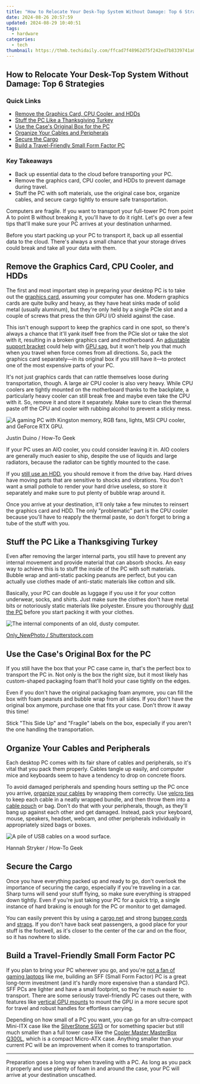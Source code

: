 ```yaml
---
title: "How to Relocate Your Desk-Top System Without Damage: Top 6 Strategies"
date: 2024-08-26 20:57:59
updated: 2024-08-29 10:40:51
tags:
  - hardware
categories:
  - tech
thumbnail: https://thmb.techidaily.com/ffcad7f48962d75f242ed7b8339741a057dbb535926e2709bec686a6dd167dd4.jpg
---
```


## How to Relocate Your Desk-Top System Without Damage: Top 6 Strategies

### Quick Links

* [Remove the Graphics Card, CPU Cooler, and HDDs](https://extra-guidance.techidaily.com/2024-approved-newbies-navigation-to-net-worth-on-periscope/)
* [Stuff the PC Like a Thanksgiving Turkey](https://blog-min.techidaily.com/5-ways-to-move-contacts-from-xiaomi-redmi-note-12-pro-4g-to-iphone-131415-drfone-by-drfone-transfer-from-android-transfer-from-android/)
* [Use the Case's Original Box for the PC](https://screen-capture.techidaily.com/updated-chorus-chronicles-music-gadgets-for-2024/)
* [Organize Your Cables and Peripherals](https://article-posts.techidaily.com/20-freepaid-luts-for-dji-mini-2air-2smavic-2-for-2024/)
* [Secure the Cargo](https://graphic-issues.techidaily.com/reestablishing-communication-hdmi-between-gadgets-worked-again/)
* [Build a Travel-Friendly Small Form Factor PC](https://screen-video-capture.techidaily.com/updated-groundbreenas-choosing-first-time-gamers-editing-apps/)

### Key Takeaways

* Back up essential data to the cloud before transporting your PC.
* Remove the graphics card, CPU cooler, and HDDs to prevent damage during travel.
* Stuff the PC with soft materials, use the original case box, organize cables, and secure cargo tightly to ensure safe transportation.

 Computers are fragile. If you want to transport your full-tower PC from point A to point B without breaking it, you'll have to do it right. Let's go over a few tips that'll make sure your PC arrives at your destination unharmed.

 Before you start packing up your PC to transport it, back up all essential data to the cloud. There's always a small chance that your storage drives could break and take all your data with them.

##  Remove the Graphics Card, CPU Cooler, and HDDs

 The first and most important step in preparing your desktop PC is to take out the [graphics card](https://android-unlock.techidaily.com/unlock-vivo-s17-pro-phone-password-without-factory-reset-full-guide-here-by-drfone-android/), assuming your computer has one. Modern graphics cards are quite bulky and heavy, as they have heat sinks made of solid metal (usually aluminum), but they're only held by a single PCIe slot and a couple of screws that press the thin GPU I/O shield against the case.

 This isn't enough support to keep the graphics card in one spot, so there's always a chance that it'll yank itself free from the PCIe slot or take the slot with it, resulting in a broken graphics card and motherboard. An [adjustable support bracket](https://www.amazon.com/Graphics-Brace-Support-Holder-Bracket/dp/B09FPJL1KY?tag=hotoge-20&ascsubtag=UUhtgUeUpU2004063&asc%5Frefurl=https%3A%2F%2Fwww.howtogeek.com%2Ftips-to-safely-transport-your-desktop-pc%2F&asc%5Fcampaign=Evergreen) could help with [GPU sag](https://common-error.techidaily.com/how-incompatible-drivers-can-compromise-the-integrity-of-your-ftdi-synchronous-data-transmission/), but it won't help you that much when you travel when force comes from all directions. So, pack the graphics card separately—in its original box if you still have it—to protect one of the most expensive parts of your PC.

 It's not just graphics cards that can rattle themselves loose during transportation, though. A large air CPU cooler is also very heavy. While CPU coolers are tightly mounted on the motherboard thanks to the backplate, a particularly heavy cooler can still break free and maybe even take the CPU with it. So, remove it and store it separately. Make sure to clean the thermal paste off the CPU and cooler with rubbing alcohol to prevent a sticky mess.

![A gaming PC with Kingston memory, RGB fans, lights, MSI CPU cooler, and GeForce RTX GPU.](https://static1.howtogeekimages.com/wordpress/wp-content/uploads/2024/05/52647613799_89e2459914_o.jpg) 

Justin Duino / How-To Geek

 If your PC uses an AIO cooler, you could consider leaving it in. AIO coolers are generally much easier to ship, despite the use of liquids and large radiators, because the radiator can be tightly mounted to the case.

 If you [still use an HDD](https://video-capture.techidaily.com/updated-2024-approved-obs-full-screen-troubles-now-under-control/), you should remove it from the drive bay. Hard drives have moving parts that are sensitive to shocks and vibrations. You don't want a small pothole to render your hard drive useless, so store it separately and make sure to put plenty of bubble wrap around it.

 Once you arrive at your destination, it'll only take a few minutes to reinsert the graphics card and HDD. The only "problematic" part is the CPU cooler because you'll have to reapply the thermal paste, so don't forget to bring a tube of the stuff with you.

##  Stuff the PC Like a Thanksgiving Turkey

 Even after removing the larger internal parts, you still have to prevent any internal movement and provide material that can absorb shocks. An easy way to achieve this is to stuff the inside of the PC with soft materials. Bubble wrap and anti-static packing peanuts are perfect, but you can actually use clothes made of anti-static materials like cotton and silk.

 Basically, your PC can double as luggage if you use it for your cotton underwear, socks, and shirts. Just make sure the clothes don't have metal bits or notoriously static materials like polyester. Ensure you thoroughly [dust the PC](https://buynow-info.techidaily.com/unveiling-the-power-of-apples-latest-innovation-a-comprehensive-review-of-the-macbook-air-with-m1-chip-202n/) before you start packing it with your clothes.

![The internal components of an old, dusty computer.](https://static1.howtogeekimages.com/wordpress/wp-content/uploads/2024/02/shutterstock_1280305549.jpg) 

[Only\_NewPhoto / Shutterstock.com](https://www.shutterstock.com/image-photo/inside-details-old-personal-computer-cooler-1280305549)

##  Use the Case's Original Box for the PC

 If you still have the box that your PC case came in, that's the perfect box to transport the PC in. Not only is the box the right size, but it most likely has custom-shaped packaging foam that'll hold your case tightly on the edges.

 Even if you don't have the original packaging foam anymore, you can fill the box with foam peanuts and bubble wrap from all sides. If you don't have the original box anymore, purchase one that fits your case. Don't throw it away this time!

 Stick "This Side Up" and "Fragile" labels on the box, especially if you aren't the one handling the transportation.

##  Organize Your Cables and Peripherals

 Each desktop PC comes with its fair share of cables and peripherals, so it's vital that you pack them properly. Cables tangle up easily, and computer mice and keyboards seem to have a tendency to drop on concrete floors.

 To avoid damaged peripherals and spending hours setting up the PC once you arrive, [organize your cables](https://media-tips.techidaily.com/convert-your-mts-videos-to-mp4-with-these-quick-tips-for-windows-11mac-users/) by wrapping them correctly. Use [velcro ties](https://www.amazon.com/VELCRO-Brand-Cable-Ties-100Pk/dp/B001E1Y5O6?tag=hotoge-20&ascsubtag=UUhtgUeUpU2004063&asc%5Frefurl=https%3A%2F%2Fwww.howtogeek.com%2Ftips-to-safely-transport-your-desktop-pc%2F&asc%5Fcampaign=Evergreen) to keep each cable in a neatly wrapped bundle, and then throw them into a [cable pouch](https://www.amazon.com/FYY-Electronic-Organizer-Accessories-Waterproof/dp/B0924H4XB9?tag=hotoge-20&ascsubtag=UUhtgUeUpU2004063&asc%5Frefurl=https%3A%2F%2Fwww.howtogeek.com%2Ftips-to-safely-transport-your-desktop-pc%2F&asc%5Fcampaign=Evergreen) or bag. Don't do that with your peripherals, though, as they'll bang up against each other and get damaged. Instead, pack your keyboard, mouse, speakers, headset, webcam, and other peripherals individually in appropriately sized bags or boxes.

![A pile of USB cables on a wood surface.](https://static1.howtogeekimages.com/wordpress/wp-content/uploads/2024/05/53743808325_2c31e73b60_o.jpg) 

Hannah Stryker / How-To Geek

##  Secure the Cargo

 Once you have everything packed up and ready to go, don't overlook the importance of securing the cargo, especially if you're traveling in a car. Sharp turns will send your stuff flying, so make sure everything is strapped down tightly. Even if you're just taking your PC for a quick trip, a single instance of hard braking is enough for the PC or monitor to get damaged.

 You can easily prevent this by using a [cargo net](https://www.amazon.com/TireTek-4x6-Bungee-Cargo-Net/dp/B07ZQP5QG7/?tag=hotoge-20&ascsubtag=UUhtgUeUpU2004063&asc%5Frefurl=https%3A%2F%2Fwww.howtogeek.com%2Ftips-to-safely-transport-your-desktop-pc%2F&asc%5Fcampaign=Evergreen) and strong [bungee cords](https://www.amazon.com/Cartman-Bungee-Cords-Assortment-Piece/dp/B00S7HKJ1I?tag=hotoge-20&ascsubtag=UUhtgUeUpU2004063&asc%5Frefurl=https%3A%2F%2Fwww.howtogeek.com%2Ftips-to-safely-transport-your-desktop-pc%2F&asc%5Fcampaign=Evergreen) and [straps](https://www.amazon.com/Ratchet-Tie-Down-Straps-Alternative/dp/B01F7KSAGI?tag=hotoge-20&ascsubtag=UUhtgUeUpU2004063&asc%5Frefurl=https%3A%2F%2Fwww.howtogeek.com%2Ftips-to-safely-transport-your-desktop-pc%2F&asc%5Fcampaign=Evergreen). If you don't have back seat passengers, a good place for your stuff is the footwell, as it's closer to the center of the car and on the floor, so it has nowhere to slide.

##  Build a Travel-Friendly Small Form Factor PC

 If you plan to bring your PC wherever you go, and you're [not a fan of gaming laptops](https://ai-video-editing.techidaily.com/updated-how-to-use-motion-blur-on-video-star-for-2024/) like me, building an SFF (Small Form Factor) PC is a great long-term investment (and it's hardly more expensive than a standard PC). SFF PCs are lighter and have a small footprint, so they're much easier to transport. There are some seriously travel-friendly PC cases out there, with features like [vertical GPU mounts](https://win11.techidaily.com/6-ways-to-fix-the-windows-11-mail-app-when-it-shows-html-code-for-emails/) to mount the GPU in a more secure spot for travel and robust handles for effortless carrying.

 Depending on how small of a PC you want, you can go for an ultra-compact Mini-ITX case like the [SilverStone SG13](https://www.amazon.com/SilverStone-Technology-Mini-ITX-Computer-SST-SG13B-USA/dp/B07MNC3JCB?tag=hotoge-20&ascsubtag=UUhtgUeUpU2004063&asc%5Frefurl=https%3A%2F%2Fwww.howtogeek.com%2Ftips-to-safely-transport-your-desktop-pc%2F&asc%5Fcampaign=Evergreen) or for something spacier but still much smaller than a full tower case like the [Cooler Master MasterBox Q300L](https://www.amazon.com/Cooler-Master-Transparent-Adjustable-Ventilated/dp/B0785GRMPG?tag=hotoge-20&ascsubtag=UUhtgUeUpU2004063&asc%5Frefurl=https%3A%2F%2Fwww.howtogeek.com%2Ftips-to-safely-transport-your-desktop-pc%2F&asc%5Fcampaign=Evergreen), which is a compact Micro-ATX case. Anything smaller than your current PC will be an improvement when it comes to transportation.

---

 Preparation goes a long way when traveling with a PC. As long as you pack it properly and use plenty of foam in and around the case, your PC will arrive at your destination unscathed.

<ins class="adsbygoogle"
     style="display:block"
     data-ad-format="autorelaxed"
     data-ad-client="ca-pub-7571918770474297"
     data-ad-slot="1223367746"></ins>



<ins class="adsbygoogle"
     style="display:block"
     data-ad-client="ca-pub-7571918770474297"
     data-ad-slot="8358498916"
     data-ad-format="auto"
     data-full-width-responsive="true"></ins>
